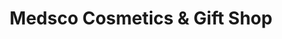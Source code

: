 ---
title: "Medsco Cosmetics & Gift Shop"
url: /accra/medsco-cosmetics-und-gift-shop/
shop: Kosmetik
---